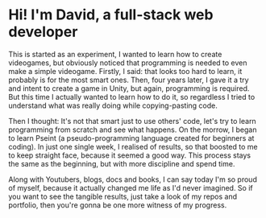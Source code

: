 # Hi! I'm David, a full-stack web developer
This is started as an experiment, I wanted to learn how to create videogames, but obviously noticed that programming is needed to even make a simple videogame. Firstly, I said: that looks too hard to learn, it probably is for the most smart ones. Then, four years later, I gave it a try and intent to create a game in Unity, but again, programming is required. But this time I actually wanted to learn how to do it, so regardless I tried to understand what was really doing while copying-pasting code.

Then I thought: It's not that smart just to use others' code, let's try to learn programming from scratch and see what happens. On the morrow, I began to learn Pseint (a pseudo-programming language created for beginners at coding). In just one single week, I realised of results, so that boosted to me to keep straight face, because it seemed a good way. This process stays the same as the beginning, but with more discipline and spend time.

Along with Youtubers, blogs, docs and books, I can say today I'm so proud of myself, because it actually changed me life as I'd never imagined. So if you want to see the tangible results, just take a look of my repos and portfolio, then you're gonna be one more witness of my progress.
